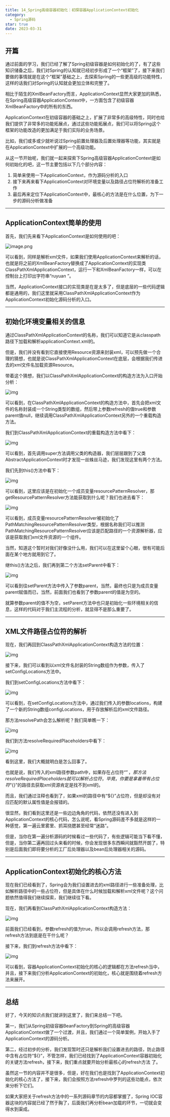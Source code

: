 ```yaml
---
title: 14_Spring高级容器初始化：初探容器ApplicationContext初始化
category:
  - Spring源码
star: true
date: 2023-03-31
---
```


<!-- more -->

## 开篇

通过前面的学习，我们已经了解了Spring初级容器是如何初始化的了，有了这些知识储备之后，我们对Spring的认知就已经初步形成了一个“框架”了，接下来我们要做的事情就是在这个“框架”基础之上，去探索Spring的一些更高级的功能特性，这样的话我们对Spring的认知就会更加立体和完整了。

相比于陌生的XmlBeanFactory而言，ApplicationContext显然大家更加的熟悉，在Spring高级容器ApplicationContext中，一方面包含了初级容器XmlBeanFactory中的所有的东西。

ApplicationContext在初级容器的基础之上，扩展了非常多的高级特性，同时也给我们提供了非常多的功能拓展点，通过这些功能拓展点，我们可以将Spring这个框架的功能改造的更加满足于我们实际的业务场景。

比如，我们或多或少就听说过Spring前置处理器及后置处理器等功能，其实就是在ApplicationContext中扩展的一个高级功能。

从这一节开始呢，我们就一起来探索下Spring高级容器ApplicationContext是如何初始化的吧，这一节主要包括以下几个部分内容：

1. 简单来使用一下ApplicationContext，作为源码分析的入口
2. 接下来再来看下ApplicationContext对环境变量以及路径占位符解析的准备工作
3. 最后再来定位下ApplicationContext中，最核心的方法是在什么位置，为下一步的源码分析做准备

------

## ApplicationContext简单的使用

首先，我们先来看下ApplicationContext是如何使用的吧：

![image.png](https://studyimages.oss-cn-beijing.aliyuncs.com/images/Spring/202304/202304111942629.png)

可以看到，同样是解析xml文件，如果我们使用ApplicationContext来解析的话，也就是将之前的XmlBeanFactory替换成了ApplicationContext的实现类ClassPathXmlApplicationContext，运行一下和XmlBeanFactory一样，可以在控制台上打印出字符串“ruyuan ”。

当然，ApplicationContext接口的实现类是在是太多了，但是底层的一些代码逻辑都是通用的，我们这里就采用ClassPathXmlApplicationContext作为ApplicationContext初始化源码分析的入口。

------

## 初始化环境变量相关的信息

通过ClassPathXmlApplicationContext的名称，我们可以知道它是从classpath路径下加载和解析applicationContext.xml的。

但是，我们并没有看到它直接使用Resource资源来封装xml，可以预先做一个合理的猜想，也就是说ClassPathXmlApplicationContext在底层，会根据我们传进去的xml文件名加载资源Resource。

带着这个猜想，我们以ClassPathXmlApplicationContext的构造方法为入口开始分析：

![img](https://studyimages.oss-cn-beijing.aliyuncs.com/images/Spring/202304/202304111942418.png)

可以看到，在ClassPathXmlApplicationContext的构造方法中，首先会把xml文件的名称封装成一个String类型的数组，然后带上参数refresh的值true和参数parent值null，继续调用ClassPathXmlApplicationContext另外的一个重载构造方法。

我们到ClassPathXmlApplicationContext的重载构造方法中看下：

![img](https://studyimages.oss-cn-beijing.aliyuncs.com/images/Spring/202304/202304111942263.png)

可以看到，首先调用super方法调用父类的构造器，我们层层跟到了父类AbstractApplicationContext时才发现一丝蛛丝马迹，我们发现这里有两个方法。

我们先到this()方法中看下：

![img](https://studyimages.oss-cn-beijing.aliyuncs.com/images/Spring/202304/202304111943334.png)

可以看到，这里应该是在初始化一个成员变量resourcePatternResolver，那getResourcePatternResolver方法能获取到什么呢？我们也进去看下：

![img](https://studyimages.oss-cn-beijing.aliyuncs.com/images/Spring/202304/202304111943306.png)

可以看到，成员变量resourcePatternResolver被初始化了PathMatchingResourcePatternResolver类型，根据名称我们可以推测PathMatchingResourcePatternResolver应该是匹配路径的一个资源解析器，应该是获取我们xml文件资源的一个组件。

当然，知道这个暂时对我们好像没什么用，我们可以在这里留个心眼，很有可能后面在某个地方就用到它了。

继this()方法之后，我们再到第二个方法setParent中看下：

![img](https://studyimages.oss-cn-beijing.aliyuncs.com/images/Spring/202304/202304111943134.png)

可以看到往setParent方法中传入了参数parent，当然，最终也只是为成员变量parent赋值而已，当然，前面我们也看到了参数parent的值是为空的。

就算参数parent的值不为空，setParent方法中也只是初始化一些环境相关的信息，这样的代码对于我们主流程的分析，就显得不是那么重要了。

------

## XML文件路径占位符的解析

现在，我们再回到ClassPathXmlApplicationContext构造方法的位置：

![img](https://studyimages.oss-cn-beijing.aliyuncs.com/images/Spring/202304/202304111943857.png)

接下来，我们可以看到以xml文件名封装的String数组作为参数，传入了setConfigLocations方法中。

我们到setConfigLocations方法中看下：

![img](https://studyimages.oss-cn-beijing.aliyuncs.com/images/Spring/202304/202304111943860.png)

可以看到，在setConfigLocations方法中，通过我们传入的参数locations，构建了一个新的String数组configLocations，用于存放解析后的xml文件路径。

那方法resolvePath会怎么解析呢？我们简单瞧一下：

![img](https://studyimages.oss-cn-beijing.aliyuncs.com/images/Spring/202304/202304111943391.png)

我们到方法resolveRequiredPlaceholders中看下：

![img](https://studyimages.oss-cn-beijing.aliyuncs.com/images/Spring/202304/202304111943459.png)

看到这里，我们大概就明白是怎么回事了。

也就是说，我们传入的xml路径参数path中，如果存在占位符“${}”，那方法resolveRequiredPlaceholders就可以解析占位符，毕竟，你要是拿着带有占位符“${}”的路径去获取xml资源肯定是找不到xml的。

而且，我们通过注释也看到了，如果xml的路径中有“${}”占位符，但是却没有对应匹配的默认属性值是会报错的。

很显然，我们看到这里还是一些边边角角的代码，依然还没有进入到ApplicationContext的核心代码，怎么说呢，看Spring源码差不多就是这样的一种感觉，第一遍云里雾里、抓耳挠腮甚至经常“迷路”。

但是，当你在第一遍分析源码的时候看过一些代码了，有些逻辑可能当下看不懂，但是，当你第二遍再回过头来看的时候，你会发现很多东西瞬间就豁然开朗了，特别是后面我们即将要分析的工厂后处理器以及bean后处理器相关的源码。

------

## ApplicationContext初始化的核心方法

现在我们已经看到了，Spring会为我们设置进去的xml路径进行一些准备处理，比如解析路径中的一些占位符，但是具体在什么时候加载和解析xml文件呢？这个问题依然值得我们继续探索，我们继续往下看。

现在，我们再看到ClassPathXmlApplicationContext构造方法：

![img](https://studyimages.oss-cn-beijing.aliyuncs.com/images/Spring/202304/202304111943934.png)

前面我们已经看到，参数refresh的值为true，所以会调用refresh方法，那refresh方法到底是在干什么呢？

接下来，我们到refresh方法中看下：

![img](https://studyimages.oss-cn-beijing.aliyuncs.com/images/Spring/202304/202304111943969.png)

可以看到，容器ApplicationContext初始化的核心的逻辑都在方法refresh当中，并且，接下来我们分析ApplicationContext的初始化，核心就是围绕着refresh方法来展开。

------

## 总结

好了，今天的知识点我们就讲到这里了，我们来总结一下吧。

第一，我们从Spring初级容器BeanFactory到Spring的高级容器ApplicationContext做了一个过渡，并且，我们通过一个简单案例，开始入手了ApplicationContext的源码分析。

第二，经过初步的分析，我们发现暂时还只是解析我们设置进去的路径，防止路径中含有占位符“${}”，不管怎样，我们已经找到了ApplicationContext容器初始化的关键方法refresh，接下来，我们重点就要开始分析最核心的refresh方法 了。

虽然这一节的内容并不是很多，但是，好在我们也是找到了ApplicationContext初始化的核心方法了，接下来，我们会按照方法refresh中罗列的这些功能点，依次来分析下它们。

如果大家把关于refresh方法中的一系列源码章节的内容都掌握了，Spring IOC容器这块的内容就已经了然于胸了，后面我们再分析bean加载的环节，一切就会变得水到渠成。